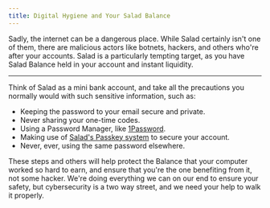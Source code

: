 ```yaml
---
title: Digital Hygiene and Your Salad Balance
---
```


Sadly, the internet can be a dangerous place. While Salad certainly isn't one of them, there are malicious actors like
botnets, hackers, and others who're after your accounts. Salad is a particularly tempting target, as you have Salad
Balance held in your account and instant liquidity.

---

Think of Salad as a mini bank account, and take all the precautions you normally would with such sensitive information,
such as:

- Keeping the password to your email secure and private.
- Never sharing your one-time codes.
- Using a Password Manager, like [1Password](https://1password.com/).
- Making use of [Salad's Passkey system](/docs/guides/using-salad/salad-app-passkeys) to secure your account.
- Never, ever, using the same password elsewhere.

These steps and others will help protect the Balance that your computer worked so hard to earn, and ensure that you're
the one benefiting from it, not some hacker. We're doing everything we can on our end to ensure your safety, but
cybersecurity is a two way street, and we need your help to walk it properly.
